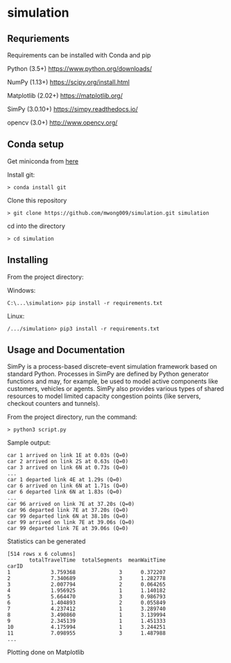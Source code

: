 simulation
==========


Requriements
------------

Requirements can be installed with Conda and pip

Python (3.5+) https://www.python.org/downloads/

NumPy (1.13+) https://scipy.org/install.html

Matplotlib (2.02+) https://matplotlib.org/

SimPy (3.0.10+) https://simpy.readthedocs.io/

opencv (3.0+) http://www.opencv.org/

Conda setup
-----------

Get miniconda from [here](https://docs.conda.io/en/latest/miniconda.html)

Install git:

    > conda install git 

Clone this repository

    > git clone https://github.com/mwong009/simulation.git simulation

cd into the directory

    > cd simulation

Installing
----------

From the project directory:

Windows:

    C:\...\simulation> pip install -r requirements.txt

Linux:

    /.../simulation> pip3 install -r requirements.txt



Usage and Documentation
-----------------------
SimPy is a process-based discrete-event simulation framework based on standard Python. Processes in SimPy are defined by Python generator functions and may, for example, be used to model active components like customers, vehicles or agents. SimPy also provides various types of shared resources to model limited capacity congestion points (like servers, checkout counters and tunnels).

From the project directory, run the command:

    > python3 script.py

Sample output:

    car 1 arrived on link 1E at 0.03s (Q=0)
    car 2 arrived on link 2S at 0.63s (Q=0)
    car 3 arrived on link 6N at 0.73s (Q=0)
    ...
    car 1 departed link 4E at 1.29s (Q=0)
    car 6 arrived on link 6N at 1.71s (Q=0)
    car 6 departed link 6N at 1.83s (Q=0)
    ...
    car 96 arrived on link 7E at 37.20s (Q=0)
    car 96 departed link 7E at 37.20s (Q=0)
    car 99 departed link 6N at 38.10s (Q=0)
    car 99 arrived on link 7E at 39.06s (Q=0)
    car 99 departed link 7E at 39.06s (Q=0)

Statistics can be generated

    [514 rows x 6 columns]
           totalTravelTime  totalSegments  meanWaitTime
    carID                                              
    1             3.759368              3      0.372207
    2             7.340689              3      1.282778
    3             2.007794              2      0.064265
    4             1.956925              1      1.140182
    5             5.664470              3      0.986793
    6             1.404893              2      0.055849
    7             4.237412              1      3.289740
    8             3.490860              1      3.139994
    9             2.345139              1      1.451333
    10            4.175994              1      3.244251
    11            7.098955              3      1.487988
    ...

Plotting done on Matplotlib
